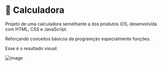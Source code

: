 # 🧮 Calculadora

Projeto de uma calculadora semelhante a dos produtos iOS, 
desenvolvida com HTML, CSS e JavaScript.

Reforçando conceitos básicos da programção especialmente funções.

Esse é o resultado visual:

![image](https://github.com/malummartiins/calculadora/assets/130713333/223603f3-4fc2-4394-bff7-8c4e06c0eeca)
